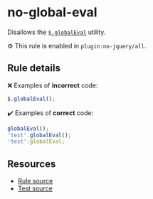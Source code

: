# no-global-eval

Disallows the [`$.globalEval`](https://api.jquery.com/jQuery.globalEval/) utility.

⚙️ This rule is enabled in `plugin:no-jquery/all`.

## Rule details

❌ Examples of **incorrect** code:
```js
$.globalEval();
```

✔️ Examples of **correct** code:
```js
globalEval();
'test'.globalEval();
'test'.globalEval;
```

## Resources

* [Rule source](/src/rules/no-global-eval.js)
* [Test source](/src/tests/no-global-eval.js)
